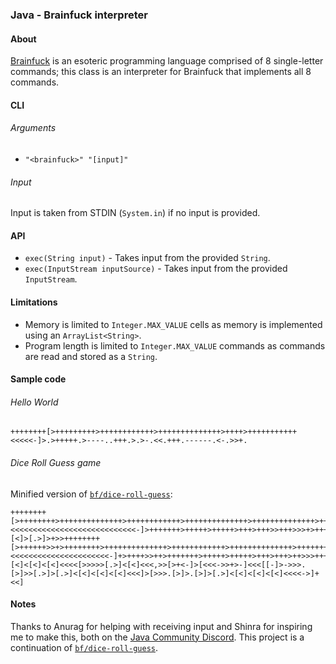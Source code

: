 ### Java - Brainfuck interpreter

#### About

[Brainfuck](https://en.wikipedia.org/wiki/Brainfuck) is an esoteric programming language comprised of 8 single-letter commands; this class is an interpreter for Brainfuck that implements all 8 commands.

#### CLI
###### Arguments
- `"<brainfuck>" "[input]"`

###### Input
Input is taken from STDIN (`System.in`) if no input is provided.

#### API
- `exec(String input)` - Takes input from the provided `String`.
- `exec(InputStream inputSource)` - Takes input from the provided `InputStream`.

#### Limitations

- Memory is limited to `Integer.MAX_VALUE` cells as memory is implemented using an `ArrayList<String>`.
- Program length is limited to `Integer.MAX_VALUE` commands as commands are read and stored as a `String`.

#### Sample code

###### Hello World
```brainfuck
++++++++[>+++++++++>++++++++++++>++++++++++++++>++++>+++++++++++<<<<<-]>.>+++++.>----..+++.>.>-.<<.+++.------.<-.>>+.
```

###### Dice Roll Guess game
Minified version of [`bf/dice-roll-guess`](/bf/dice-roll-guess/):
```brainfuck
++++++++[>++++++++>++++++++++++++>++++++++++++>++++++++++++++>++++++++++++++>++++>++++>++++>+++++>++++++>+++++>++++++>+++++>++++>++++++++>+++++++++++++++>++++>++++++++++>+++++++++++++>++++++++++++>++++++++++++++>+++++++++++>++++++++>++++++++++++++>+++++++++++++++>+++++++>++++++>++++++<<<<<<<<<<<<<<<<<<<<<<<<<<<<-]>+++++++>+++++>+++++>+++>+++>>+++>>>+>+++++>++++++>+>>++>+>>++++>>+>++++>+++++++>+++++++>+++++>+>+>+++++++>+++++++[<]>[.>]>+>>++++++++[>++++++>>+>++++++++>++++++++++++++>++++++++++++>++++++++++++++>++++++++++++++>+++++++>++++>>++++++++>+++++++++>+++++++++++++>++++++++++++>>+++++++++++++>++++++++++++++>++++++++++++++>++++++++++++>++++++++++++>++++++++++++++<<<<<<<<<<<<<<<<<<<<<<-]+>++++>>++>+++++++>+++++>+++++>+++>+++>++>>>+++>+>++++++>+++>>+++++++>++>++>+++++>+++>++++[<]<[<]<[<]<<<<[>>>>>[.>]<[<]<<<,>>[>+<-]>[<<<->>+>-]<<<[[-]>->>>.[>]>>[.>]>[.>]<[<]<[<]<[<]<<<]>[>>>.[>]>.[>]>[.>]<[<]<[<]<[<]<<<<->]+<<]
```

#### Notes

Thanks to Anurag for helping with receiving input and Shinra for inspiring me to make this, both on the [Java Community Discord](https://discord.gg/java).
This project is a continuation of [`bf/dice-roll-guess`](/bf/dice-roll-guess/).
